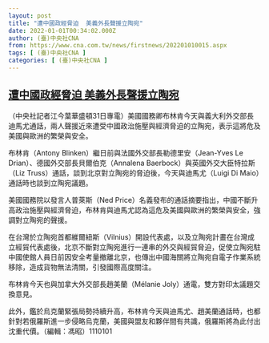 ```yaml
---
layout: post
title: "遭中國政經脅迫  美義外長聲援立陶宛"
date: 2022-01-01T00:34:02.000Z
author: (臺)中央社CNA
from: https://www.cna.com.tw/news/firstnews/202201010015.aspx
tags: [ (臺)中央社CNA ]
categories: [ (臺)中央社CNA ]
---
```

<!--1640997242000-->
[遭中國政經脅迫  美義外長聲援立陶宛](https://www.cna.com.tw/news/firstnews/202201010015.aspx)
------

<div>
<div></div><div><p>（中央社記者江今葉華盛頓31日專電）美國國務卿布林肯今天與義大利外交部長迪馬尤通話，兩人聲援近來遭受中國政治施壓與經濟脅迫的立陶宛，表示這將危及美國與歐洲的繁榮與安全。</p><p>布林肯（Antony Blinken）繼日前與法國外交部長勒德里安（Jean-Yves Le Drian）、德國外交部長貝爾伯克（Annalena Baerbock）與英國外交大臣特拉斯（Liz Truss）通話，談到北京對立陶宛的脅迫後，今天與迪馬尤（Luigi Di Maio）通話時也談到立陶宛議題。</p><p>美國國務院以發言人普萊斯（Ned Price）名義發布的通話摘要指出，中國不斷升高政治施壓與經濟脅迫，布林肯與迪馬尤認為這危及美國與歐洲的繁榮與安全，強調對立陶宛的聲援。</p><p>在台灣於立陶宛首都維爾紐斯（Vilnius）開設代表處，以及立陶宛計畫在台灣成立經貿代表處後，北京不斷對立陶宛進行一連串的外交與經貿脅迫，促使立陶宛駐中國使館人員日前因安全考量撤離北京，也傳出中國海關將立陶宛自電子作業系統移除，造成貨物無法清關，引發國際高度關注。</p><p>布林肯今天也與加拿大外交部長趙美蘭（Mélanie Joly）通電，雙方對印太議題交換意見。</p><p>此外，鑑於烏克蘭緊張局勢持續升高，布林肯今天與迪馬尤、趙美蘭通話時，也都針對若俄羅斯進一步侵略烏克蘭，美國與盟友和夥伴間有共識，俄羅斯將為此付出沈重代價。（編輯：馮昭）1110101</p></div>
</div>
